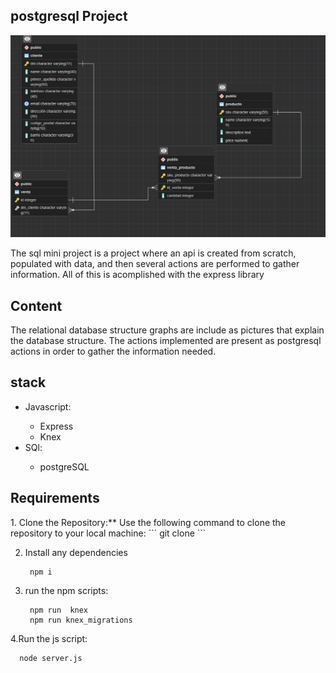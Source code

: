 
<article class="markdown-body entry-content container-lg" itemprop="text"><h1 tabindex="-1" dir="auto">

<h1>postgresql Project</h1>
<img src="./diagramas/diagrama_relacional.png" style="height:50%;"/>

The sql mini project is a project where an api is created from scratch, populated with data, and then several actions are performed to gather information. All of this is acomplished with the express library
<h2>Content</h2>
The relational database structure graphs  are include as pictures that explain the database structure.
The actions implemented are present as postgresql actions in order to gather the information needed.
<h2>stack</h2>
<ul>
<li>Javascript:</li>
   <ul>
   <li>Express</li>
   <li>Knex</li>
   </ul>
<li>SQl:</li>
   <ul>
   <li>postgreSQL</li>
   </ul>
</ul>


<h2>Requirements</h2>
1. Clone the Repository:** Use the following command to clone the repository to your local machine:
   ```
   git clone
   ```

2. Install any dependencies 
   ```
    npm i 
   ```

3. run the npm scripts:
   ```
    npm run  knex
    npm run knex_migrations
   ```
4.Run the js script:
  ```
    node server.js
  ```
 

    


